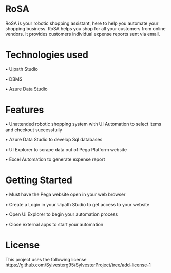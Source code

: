 # RoSA

RoSA is your robotic shopping assistant, here to help you automate your shopping business. RoSA helps you shop for all your customers from online vendors. It provides customers individual expense reports sent via email.

# Technologies used

•	Uipath Studio

•	DBMS

•	Azure Data Studio

# Features

•	Unattended robotic shopping system with UI Automation to select items and checkout successfully

•	Azure Data Studio to develop Sql databases

•	UI Explorer to scrape data out of Pega Platform website

•	Excel Automation to generate expense report

# Getting Started

•	Must have the Pega website open in your web browser

•	Create a Login in your Uipath Studio to get access to your website

•	Open Ui Explorer to begin your automation process

•	Close external apps to start your automation
# License

This project uses the following license https://github.com/Sylvesterg95/SylvesterProject/tree/add-license-1
